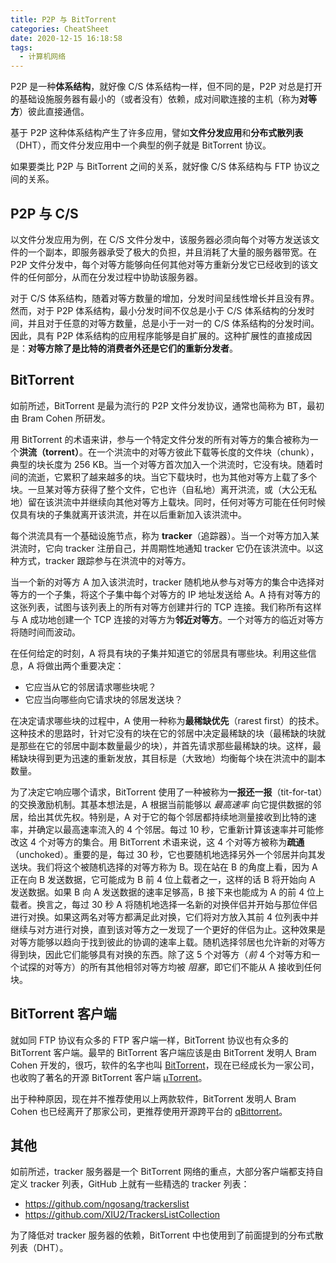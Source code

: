 ```yaml
---
title: P2P 与 BitTorrent
categories: CheatSheet
date: 2020-12-15 16:18:58
tags:
  - 计算机网络
---
```


P2P 是一种**体系结构**，就好像 C/S 体系结构一样，但不同的是，P2P 对总是打开的基础设施服务器有最小的（或者没有）依赖，成对间歇连接的主机（称为**对等方**）彼此直接通信。

基于 P2P 这种体系结构产生了许多应用，譬如**文件分发应用**和**分布式散列表**（DHT），而文件分发应用中一个典型的例子就是 BitTorrent 协议。

如果要类比 P2P 与 BitTorrent 之间的关系，就好像 C/S 体系结构与 FTP 协议之间的关系。

<!--more-->

## P2P 与 C/S

以文件分发应用为例，在 C/S 文件分发中，该服务器必须向每个对等方发送该文件的一个副本，即服务器承受了极大的负担，并且消耗了大量的服务器带宽。在 P2P 文件分发中，每个对等方能够向任何其他对等方重新分发它已经收到的该文件的任何部分，从而在分发过程中协助该服务器。

对于 C/S 体系结构，随着对等方数量的增加，分发时间呈线性增长并且没有界。然而，对于 P2P 体系结构，最小分发时间不仅总是小于 C/S 体系结构的分发时间，并且对于任意的对等方数量，总是小于一对一的 C/S 体系结构的分发时间。因此，具有 P2P 体系结构的应用程序能够是自扩展的。这种扩展性的直接成因是：**对等方除了是比特的消费者外还是它们的重新分发者**。

## BitTorrent

如前所述，BitTorrent 是最为流行的 P2P 文件分发协议，通常也简称为 BT，最初由 Bram Cohen 所研发。

用 BitTorrent 的术语来讲，参与一个特定文件分发的所有对等方的集合被称为一个**洪流（torrent）**。在一个洪流中的对等方彼此下载等长度的文件块（chunk），典型的块长度为 256 KB。当一个对等方首次加入一个洪流时，它没有块。随着时间的流逝，它累积了越来越多的块。当它下载块时，也为其他对等方上载了多个块。一旦某对等方获得了整个文件，它也许（自私地）离开洪流，或（大公无私地）留在该洪流中并继续向其他对等方上载块。同时，任何对等方可能在任何时候仅具有块的子集就离开该洪流，并在以后重新加入该洪流中。

每个洪流具有一个基础设施节点，称为 **tracker**（追踪器）。当一个对等方加入某洪流时，它向 tracker 注册自己，并周期性地通知 tracker 它仍在该洪流中。以这种方式，tracker 跟踪参与在洪流中的对等方。

当一个新的对等方 A 加入该洪流时，tracker 随机地从参与对等方的集合中选择对等方的一个子集，将这个子集中每个对等方的 IP 地址发送给 A。A 持有对等方的这张列表，试图与该列表上的所有对等方创建并行的 TCP 连接。我们称所有这样与 A 成功地创建一个 TCP 连接的对等方为**邻近对等方**。一个对等方的临近对等方将随时间而波动。

在任何给定的时刻，A 将具有块的子集并知道它的邻居具有哪些块。利用这些信息，A 将做出两个重要决定：

- 它应当从它的邻居请求哪些块呢？
- 它应当向哪些向它请求块的邻居发送块？

在决定请求哪些块的过程中，A 使用一种称为**最稀缺优先**（rarest first）的技术。这种技术的思路时，针对它没有的块在它的邻居中决定最稀缺的块（最稀缺的块就是那些在它的邻居中副本数量最少的块），并首先请求那些最稀缺的块。这样，最稀缺块得到更为迅速的重新发放，其目标是（大致地）均衡每个块在洪流中的副本数量。

为了决定它响应哪个请求，BitTorrent 使用了一种被称为**一报还一报**（tit-for-tat）的交换激励机制。其基本想法是，A 根据当前能够以 *最高速率* 向它提供数据的邻居，给出其优先权。特别是，A 对于它的每个邻居都持续地测量接收到比特的速率，并确定以最高速率流入的 4 个邻居。每过 10 秒，它重新计算该速率并可能修改这 4 个对等方的集合。用 BitTorrent 术语来说，这 4 个对等方被称为**疏通**（unchoked）。重要的是，每过 30 秒，它也要随机地选择另外一个邻居并向其发送块。我们将这个被随机选择的对等方称为 B。现在站在 B 的角度上看，因为 A 正在向 B 发送数据，它可能成为 B 前 4 位上载者之一，这样的话 B 将开始向 A 发送数据。如果 B 向 A 发送数据的速率足够高，B 接下来也能成为 A 的前 4 位上载者。换言之，每过 30 秒 A 将随机地选择一名新的对换伴侣并开始与那位伴侣进行对换。如果这两名对等方都满足此对换，它们将对方放入其前 4 位列表中并继续与对方进行对换，直到该对等方之一发现了一个更好的伴侣为止。这种效果是对等方能够以趋向于找到彼此的协调的速率上载。随机选择邻居也允许新的对等方得到块，因此它们能够具有对换的东西。除了这 5 个对等方（*前* 4 个对等方和一个试探的对等方）的所有其他相邻对等方均被 *阻塞*，即它们不能从 A 接收到任何块。

## BitTorrent 客户端

就如同 FTP 协议有众多的 FTP 客户端一样，BitTorrent 协议也有众多的 BitTorrent 客户端。最早的 BitTorrent 客户端应该是由 BitTorrent 发明人 Bram Cohen 开发的，很巧，软件的名字也叫 [BitTorrent](https://www.bittorrent.com/zh-cn/)，现在已经成长为一家公司，也收购了著名的开源 BitTorrent 客户端 [µTorrent](https://www.utorrent.com/intl/zh_cn/)。

出于种种原因，现在并不推荐使用以上两款软件，BitTorrent 发明人 Bram Cohen 也已经离开了那家公司，更推荐使用开源跨平台的 [qBittorrent](https://www.qbittorrent.org/)。
<!--迅雷-->

## 其他

如前所述，tracker 服务器是一个 BitTorrent 网络的重点，大部分客户端都支持自定义 tracker 列表，GitHub 上就有一些精选的 tracker 列表：

- <https://github.com/ngosang/trackerslist>
- <https://github.com/XIU2/TrackersListCollection>

为了降低对 tracker 服务器的依赖，BitTorrent 中也使用到了前面提到的分布式散列表（DHT）。
<!--
[IKnowWhatYouDownload](https://iknowwhatyoudownload.com/en/peer/)
-->
